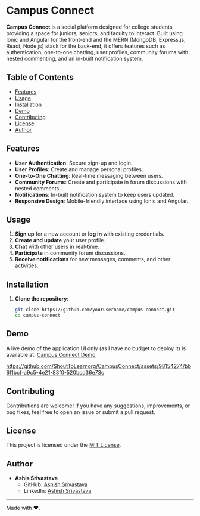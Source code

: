# Campus Connect

**Campus Connect** is a social platform designed for college students, providing a space for juniors, seniors, and faculty to interact. Built using Ionic and Angular for the front-end and the MERN (MongoDB, Express.js, React, Node.js) stack for the back-end, it offers features such as authentication, one-to-one chatting, user profiles, community forums with nested commenting, and an in-built notification system.

## Table of Contents

- [Features](#features)
- [Usage](#usage)
- [Installation](#installation)
- [Demo](#demo)
- [Contributing](#contributing)
- [License](#license)
- [Author](#author)

## Features

- **User Authentication**: Secure sign-up and login.
- **User Profiles**: Create and manage personal profiles.
- **One-to-One Chatting**: Real-time messaging between users.
- **Community Forums**: Create and participate in forum discussions with nested comments.
- **Notifications**: In-built notification system to keep users updated.
- **Responsive Design**: Mobile-friendly interface using Ionic and Angular.

## Usage

1. **Sign up** for a new account or **log in** with existing credentials.
2. **Create and update** your user profile.
3. **Chat** with other users in real-time.
4. **Participate** in community forum discussions.
5. **Receive notifications** for new messages, comments, and other activities.

## Installation

1. **Clone the repository**:
   ```bash
   git clone https://github.com/yourusername/campus-connect.git
   cd campus-connect
## Demo
A live demo of the application UI only (as I have no budget to deploy it) is available at: [Campus Connect Demo](https://lpucampusconnect.netlify.app/register)


https://github.com/ShoutToLearnorg/CampusConnect/assets/98154274/bb6f1bcf-a9c5-4e21-83f0-520bcd36e73c



## Contributing

Contributions are welcome! If you have any suggestions, improvements, or bug fixes, feel free to open an issue or submit a pull request.

## License

This project is licensed under the [MIT License](LICENSE).

## Author

- **Ashis Srivastava**
  - GitHub: [Ashish Srivastava](https://github.com/shouttolearnorg)
  - LinkedIn: [Ashish Srivastava](https://www.linkedin.com/in/text-ashish/)

---

Made with ❤️.


